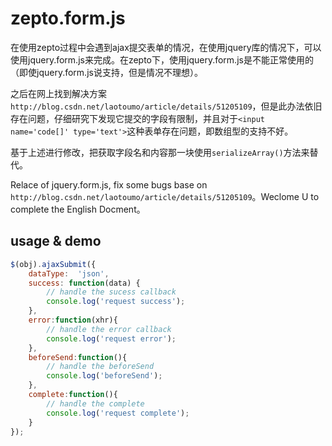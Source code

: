 # zepto.form.js

在使用zepto过程中会遇到ajax提交表单的情况，在使用jquery库的情况下，可以使用jquery.form.js来完成。在zepto下，使用jquery.form.js是不能正常使用的（即使jquery.form.js说支持，但是情况不理想）。

之后在网上找到解决方案 `http://blog.csdn.net/laotoumo/article/details/51205109`，但是此办法依旧存在问题，仔细研究下发现它提交的字段有限制，并且对于`<input name='code[]' type='text'>`这种表单存在问题，即数组型的支持不好。

基于上述进行修改，把获取字段名和内容那一块使用`serializeArray()`方法来替代。

Relace of jquery.form.js, fix some bugs base on `http://blog.csdn.net/laotoumo/article/details/51205109`。Weclome U to complete the English Docment。

## usage & demo
```javascript
$(obj).ajaxSubmit({
    dataType:  'json',
    success: function(data) {
        // handle the sucess callback
        console.log('request success');
    },
    error:function(xhr){
        // handle the error callback
        console.log('request error');
    },
    beforeSend:function(){
        // handle the beforeSend
        console.log('beforeSend');
    },
    complete:function(){
        // handle the complete
        console.log('request complete');
    }
});
```
